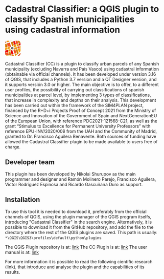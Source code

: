 # Cadastral Classifier: a QGIS plugin to classify Spanish municipalities using cadastral information

![Icono del plugin](https://github.com/TransUrban-UAH/Cadastral_Classifier/blob/main/icon.jpg)

Cadastral Classifier (CC) is a plugin to classify urban parcels of any Spanish municipality (excluding Navarra and País Vasco) using cadastral information (obtainable via official channels). It has been developed under version 3.16 of QGIS, that includes a Python 3.7 version and a QT Designer version, and it supports versión 3.0 or higher. The main objective is to offer, to a different user profiles, the possibility of carrying out classifications of spanish municipalities at parcel level, by implementing 3 types of classifications, that increase in complexity and depths on their analysis. This development has been carried out within the framework of the SIM4PLAN project, financed by the R+D+i Projects Proof of Concept 2021 from the Ministry of Science and Innovation of the Government of Spain and NextGenerationEU of the European Union, with reference PDC2021-121568-C21, as well as the grant “Stimulus to Excellence for Permanent University Professors” with reference EPU-INV/2020/009 from the UAH and the Community of Madrid, granted to Dr. Francisco Aguilera Benavente. Both sources of funding have allowed the Cadastral Classifier plugin to be made available to users free of charge.

## Developer team
This plugin has been developed by Nikolai Shurupov as the main programmer and designer and Ramón Molinero Parejo, Francisco Aguilera, Victor Rodríguez Espinosa and Ricardo Gascuñana Duro as support.

## Installation
To use this tool it is needed to download it, preferably from the official channels of QGIS, using the plugin manager of the QGIS program itselfs, introducing "Cadastral Classifier" in the search engine. Alternatively, it is possible to download it from the GitHub repository, and add the file to the directory where the rest of the QGIS plugins are saved. This path is usually: `*\QGIS\QGIS3\profiles\default\python\plugins`

The QGIS Plugin repository is at: [link](https://plugins.qgis.org/plugins/)
The CC Plugin is at: [link](https://plugins.qgis.org/plugins/Cadastral_Classifier/)
The user manual is at: [link](https://github.com/TransUrban-UAH/user_manual.pdf/)

For more information it is possible to read the following cientific research (link), that introduce and analyse the plugin and the capabilities of its results.

